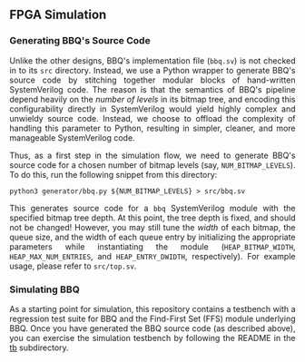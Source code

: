 <div align="justify">

## FPGA Simulation

### Generating BBQ's Source Code

Unlike the other designs, BBQ's implementation file (`bbq.sv`) is not checked in to its `src` directory. Instead, we use a Python wrapper to generate BBQ's source code by stitching together modular blocks of hand-written SystemVerilog code. The reason is that the semantics of BBQ's pipeline depend heavily on the _number of levels_ in its bitmap tree, and encoding this configurability directly in SystemVerilog would yield highly complex and unwieldy source code. Instead, we choose to offload the complexity of handling this parameter to Python, resulting in simpler, cleaner, and more manageable SystemVerilog code.

Thus, as a first step in the simulation flow, we need to generate BBQ's source code for a chosen number of bitmap levels (say, `NUM_BITMAP_LEVELS`). To do this, run the following snippet from this directory:
```
python3 generator/bbq.py ${NUM_BITMAP_LEVELS} > src/bbq.sv
```

This generates source code for a `bbq` SystemVerilog module with the specified bitmap tree depth. At this point, the tree depth is fixed, and should not be changed! However, you may still tune the _width_ of each bitmap, the queue size, and the width of each queue entry by initializing the appropriate parameters while instantiating the module (`HEAP_BITMAP_WIDTH`, `HEAP_MAX_NUM_ENTRIES`, and `HEAP_ENTRY_DWIDTH`, respectively). For example usage, please refer to `src/top.sv`.

### Simulating BBQ

As a starting point for simulation, this repository contains a testbench with a regression test suite for BBQ and the Find-First Set (FFS) module underlying BBQ. Once you have generated the BBQ source code (as described above), you can exercise the simulation testbench by following the README in the [tb](tb) subdirectory.

</div>
